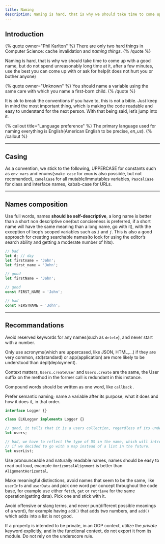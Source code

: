 ```yaml
---
title: Naming
description: Naming is hard, that is why we should take time to come up with a good name, but do not spend unreasonably long time at it
---
```


## Introduction

{% quote owner="Phil Karlton" %}
There are only two hard things in Computer Science: cache invalidation and _naming things_.
{% /quote %}

Naming is hard, that is why we should take time to come up with a good name, but do not spend unreasonably long time at it, after a few minutes, use the best you can come up with or ask for help(it does not hurt you or bother anyone)

{% quote owner="Unknown" %}
You should name a variable using the same care with which you name a first-born child.
{% /quote %}

It is ok to break the conventions if you have to, this is not a bible.
Just keep in mind the most important thing, which is making the code readable and easy to understand for the next person.
With that being said, let’s jump into it.

{% callout title="Language preference" %}
The primary language used for naming everything is English(American English to be precise, _en_us_).
{% /callout %}

---

## Casing

As a convention, we stick to the following, UPPERCASE for constants such as `env vars` and enums(`snake_case` for `enum` is also possible, but not recomanded), `camelCase` for all mutable/immutables variables, `PascalCase` for class and interface names, kabab-case for URLs.

---

## Names composition

Use full words, names **should be self-descriptive**, a long name is better than a short non descriptive one(but conciseness is preferred, if a short name will have the same meaning than a long name, go with it), with the exception of loop’s scoped variables such as _`i`_ and _`j`_. This is also a good approach for creating searchable names(to look for using the editor’s search ability and getting a moderate number of hits).

```typescript
// bad
let d; // day
let firstname = 'John';
let first_name = 'John';

// good
let firstName = 'John';

// good
const FIRST_NAME = 'John';

// bad
const FIRSTNAME = 'John';
```

---

## Recommandations

Avoid reserved keywords for any names(such as `delete`), and never start with a number.

Only use acronyms(which are uppercased, like JSON, HTML,…) if they are very common, std(standard) or app(application) are more likely to be understood than depl(deployment).

Context matters, `Users.createUser` and `Users.create` are the same, the User suffix on the method in the former call is redundant in this instance.

Compound words should be written as one word, like `callback` .

Prefer semantic naming; name a variable after its purpose, what it does and how it does it, in that order.

```ts
interface Logger {}

class ELKLogger implements Logger {}

// good, it tells that it is a users collection, regardless of its underlaying DS.
let users;

// bad, we have to reflect the type of DS in the name, which will introduce overhead
// if we decided to go with a map instead of a list in the future.
let userList;
```

Use pronounceable and naturally readable names, names should be easy to read out loud, example `HorizontalAlignment` is better than `AlignmentHorizontal`.

Make meaningful distinctions, avoid names that seem to be the same, like `userInfo` and `userData` and pick one word per concept throughout the code base, for example use either `fetch`, `get` or `retrieve` for the same operation(getting data). Pick one and stick with it.

Avoid offensive or slang terms, and never pun(different possible meanings of a word), for example having `add()` that adds two numbers, and `add()` which adds into a list is not good.

If a property is intended to be private, in an OOP context, utilize the _private_ keyword explicitly, and in the functional context, do not export it from its module. Do not rely on the underscore rule.

